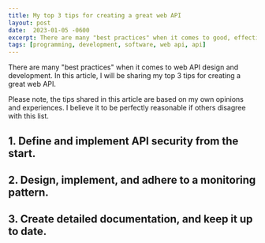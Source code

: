 ```yaml
---
title: My top 3 tips for creating a great web API
layout: post
date:  2023-01-05 -0600
excerpt: There are many "best practices" when it comes to good, effective web API design and development. In this article, I will be sharing my top 3 tips for creating a great web API.
tags: [programming, development, software, web api, api]
---
```


There are many "best practices" when it comes to web API design and development. In this article, I will be sharing my top 3 tips for creating a great web API.

Please note, the tips shared in this article are based on my own opinions and experiences. I believe it to be perfectly reasonable if others disagree with this list. 

## 1. Define and implement API security from the start. 


## 2. Design, implement, and adhere to a monitoring pattern. 


## 3. Create detailed documentation, and keep it up to date. 
